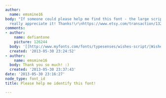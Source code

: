 ```yaml
---
author:
  name: emsmine16
body: "If someone could please help me find this font - the large script one - I'd
  really appreciate it! Thanks!\r\nhttps://www.etsy.com/transaction/132890480?utm_source=transaction&utm_medium=trans_email&utm_campaign=shipping_notification"
comments:
- author:
    name: defiantone
    picture: 126244
  body: '[[http://www.myfonts.com/fonts/typesenses/wishes-script/|Wishes Script]]'
  created: '2013-05-30 23:24:52'
- author:
    name: emsmine16
  body: Thank you so much! :)
  created: '2013-05-30 23:37:43'
date: '2013-05-30 23:16:27'
node_type: font_id
title: Please help me identify this font!

---
```

